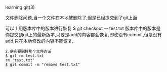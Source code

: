 learning git(3)

文件删除问题,当一个文件在本地被删除了,但是已经提交到了git上面

可以
    1.用版本库中的版本进行恢复
    $ git checkout -- test.txt
    版本库中的版本是你提交到git上的最新版本,只要是add的内容都会恢复,即使没有commit,但是没有add,只在本地修改的内容不能恢复..

    2.确实要删掉那个文件的话
    $ git rm test.txt
    rm 'test.txt'
    $ git commit -m "remove test.txt"

